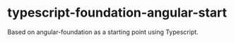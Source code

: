typescript-foundation-angular-start
===================================

Based on angular-foundation as a starting point using Typescript.
